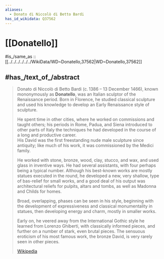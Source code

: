 ```yaml
---
aliases:
  - Donato di Niccolò di Betto Bardi
has_id_wikidata: Q37562
---
```


# [[Donatello]] 

#is_/same_as :: [[../../../../../../WikiData/WD~Donatello,37562|WD~Donatello,37562]] 

## #has_/text_of_/abstract 

> Donato di Niccolò di Betto Bardi (c. 1386 – 13 December 1466), known mononymously as **Donatello**, 
> was an Italian sculptor of the Renaissance period. Born in Florence, he studied classical sculpture 
> and used his knowledge to develop an Early Renaissance style of sculpture. 
> 
> He spent time in other cities, where he worked on commissions and taught others; 
> his periods in Rome, Padua, and Siena introduced to other parts of Italy 
> the techniques he had developed in the course of a long and productive career.  
> His David was the first freestanding nude male sculpture since antiquity; 
> like much of his work, it was commissioned by the Medici family.
>
> He worked with stone, bronze, wood, clay, stucco, and wax, and used glass in inventive ways. 
> He had several assistants, with four perhaps being a typical number. 
> Although his best-known works are mostly statues executed in the round, 
> he developed a new, very shallow, type of bas-relief for small works, 
> and a good deal of his output was architectural reliefs for pulpits, altars and tombs, 
> as well as Madonna and Childs for homes.
>
> Broad, overlapping, phases can be seen in his style, 
> beginning with the development of expressiveness and classical monumentality in statues, 
> then developing energy and charm, mostly in smaller works. 
> 
> Early on, he veered away from the International Gothic style he learned from Lorenzo Ghiberti, 
> with classically informed pieces, and further on a number of stark, even brutal pieces. 
> The sensuous eroticism of his most famous work, the bronze David, is very rarely seen in other pieces.
>
> [Wikipedia](https://en.wikipedia.org/wiki/Donatello) 

